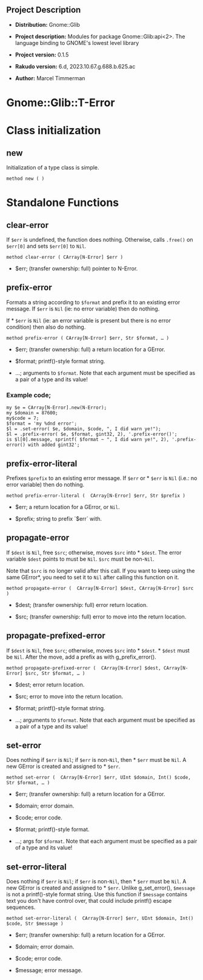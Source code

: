 Project Description
-------------------

  * **Distribution:** Gnome::Glib

  * **Project description:** Modules for package Gnome::Glib:api<2>. The language binding to GNOME's lowest level library

  * **Project version:** 0.1.5

  * **Rakudo version:** 6.d, 2023.10.67.g.688.b.625.ac

  * **Author:** Marcel Timmerman

Gnome::Glib::T-Error
====================

Class initialization
====================

new
---

Initialization of a type class is simple.

    method new ( )

Standalone Functions
====================

clear-error
-----------

If `$err` is undefined, the function does nothing. Otherwise, calls `.free()` on `$err[0]` and sets `$err[0]` to `Nil`.

    method clear-error ( CArray[N-Error] $err )

  * $err; (transfer ownership: full) pointer to N-Error.

prefix-error
------------

Formats a string according to `$format` and prefix it to an existing error message. If `$err` is `Nil` (ie: no error variable) then do nothing.

If * `$err` is `Nil` (ie: an error variable is present but there is no error condition) then also do nothing.

    method prefix-error ( CArray[N-Error] $err, Str $format, … )

  * $err; (transfer ownership: full) a return location for a GError.

  * $format; printf()-style format string.

  * …; arguments to `$format`. Note that each argument must be specified as a pair of a type and its value!

### Example code;

    my $e = CArray[N-Error].new(N-Error);
    my $domain = 87600;
    my$code = 7;
    $format = 'my %dnd error';
    $l = .set-error( $e, $domain, $code, ", I did warn ye!");
    $l = .prefix-error( $e, $format, gint32, 2), '.prefix-error()';
    is $l[0].message, sprintf( $format ~ ", I did warn ye!", 2), '.prefix-error() with added gint32';

prefix-error-literal
--------------------

Prefixes `$prefix` to an existing error message. If `$err` or * `$err` is `Nil` (i.e.: no error variable) then do nothing.

    method prefix-error-literal (  CArray[N-Error] $err, Str $prefix )

  * $err; a return location for a GError, or `Nil`.

  * $prefix; string to prefix `$err` with.

propagate-error
---------------

If `$dest` is `Nil`, free `$src`; otherwise, moves `$src` into * `$dest`. The error variable `$dest` points to must be `Nil`. `$src` must be non-`Nil`.

Note that `$src` is no longer valid after this call. If you want to keep using the same GError*, you need to set it to `Nil` after calling this function on it.

    method propagate-error (  CArray[N-Error] $dest, CArray[N-Error] $src )

  * $dest; (transfer ownership: full) error return location.

  * $src; (transfer ownership: full) error to move into the return location.

propagate-prefixed-error
------------------------

If `$dest` is `Nil`, free `$src`; otherwise, moves `$src` into * `$dest`. * `$dest` must be `Nil`. After the move, add a prefix as with g_prefix_error().

    method propagate-prefixed-error (  CArray[N-Error] $dest, CArray[N-Error] $src, Str $format, … )

  * $dest; error return location.

  * $src; error to move into the return location.

  * $format; printf()-style format string.

  * …; arguments to `$format`. Note that each argument must be specified as a pair of a type and its value!

set-error
---------

Does nothing if `$err` is `Nil`; if `$err` is non-`Nil`, then * `$err` must be `Nil`. A new GError is created and assigned to * `$err`.

    method set-error (  CArray[N-Error] $err, UInt $domain, Int() $code, Str $format, … )

  * $err; (transfer ownership: full) a return location for a GError.

  * $domain; error domain.

  * $code; error code.

  * $format; printf()-style format.

  * …; args for `$format`. Note that each argument must be specified as a pair of a type and its value!

set-error-literal
-----------------

Does nothing if `$err` is `Nil`; if `$err` is non-`Nil`, then * `$err` must be `Nil`. A new GError is created and assigned to * `$err`. Unlike g_set_error(), `$message` is not a printf()-style format string. Use this function if `$message` contains text you don't have control over, that could include printf() escape sequences.

    method set-error-literal (  CArray[N-Error] $err, UInt $domain, Int() $code, Str $message )

  * $err; (transfer ownership: full) a return location for a GError.

  * $domain; error domain.

  * $code; error code.

  * $message; error message.

